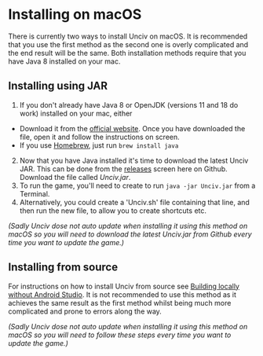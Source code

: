 # Installing on macOS

There is currently two ways to install Unciv on macOS. It is recommended that you use the first method as the second one is overly complicated and the end result will be the same. Both installation methods require that you have Java 8 installed on your mac.

## Installing using JAR

1. If you don't already have Java 8 or OpenJDK (versions 11 and 18 do work) installed on your mac, either 
  * Download it from the [official website](https://java.com/en/download/). Once you have downloaded the file, open it and follow the instructions on screen.
  * If you use [Homebrew](https://brew.sh/), just run `brew install java`
2. Now that you have Java installed it's time to download the latest Unciv JAR. This can be done from the [releases](https://github.com/yairm210/Unciv/releases) screen here on Github. Download the file called *Unciv.jar*.
3. To run the game, you'll need to create to run `java -jar Unciv.jar` from a Terminal.
4. Alternatively, you could create a 'Unciv.sh' file containing that line, and then run the new file, to allow you to create shortcuts etc.

_(Sadly Unciv dose not auto update when installing it using this method on macOS so you will need to download the latest Unciv.jar from Github every time you want to update the game.)_

## Installing from source

For instructions on how to install Unciv from source see [Building locally without Android Studio](../Developers/Building-Locally.md). It is not recommended to use this method as it achieves the same result as the first method whilst being much more complicated and prone to errors along the way.

_(Sadly Unciv dose not auto update when installing it using this method on macOS so you will need to follow these steps every time you want to update the game.)_

